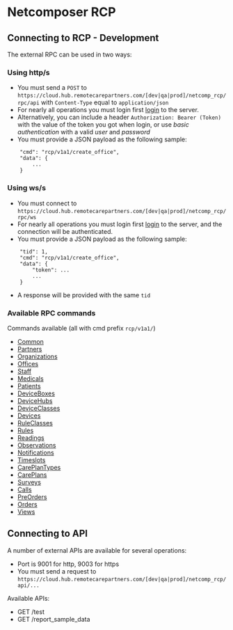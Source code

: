# Netcomposer RCP

## Connecting to RCP - Development

The external RPC can be used in two ways:

### Using http/s

* You must send a `POST` to `https://cloud.hub.remotecarepartners.com/[dev|qa|prod]/netcomp_rcp/rpc/api` with `Content-Type` equal to `application/json`
* For nearly all operations you must login first [login](doc/common.md#login) to the server.
* Alternatively, you can include a header `Authorization: Bearer (Token)` with the value of the token you got when login, or use _basic authentication_ with a valid _user_ and _password_ 
* You must provide a JSON payload as the following sample:
```
    "cmd": "rcp/v1a1/create_office",
    "data": {
        ...
    }
```


### Using ws/s

* You must connect to `https://cloud.hub.remotecarepartners.com/[dev|qa|prod]/netcomp_rcp/rpc/ws`
* For nearly all operations you must login first [login](doc/common.md#login) to the server, and the connection will be authenticated.
* You must provide a JSON payload as the following sample:
```
    "tid": 1,
    "cmd": "rcp/v1a1/create_office",
    "data": {
        "token": ...
        ...
    }
```
* A response will be provided with the same `tid`



### Available RPC commands

Commands available (all with cmd prefix `rcp/v1a1/`)

* [Common](doc/common.md)
* [Partners](doc/partners.md)
* [Organizations](doc/organizations.md)
* [Offices](doc/offices.md)
* [Staff](doc/staff.md)
* [Medicals](doc/medicals.md)
* [Patients](doc/patients.md)
* [DeviceBoxes](doc/deviceboxes.md)
* [DeviceHubs](doc/devicehubs.md)
* [DeviceClasses](doc/deviceclasses.md)
* [Devices](doc/devices.md)
* [RuleClasses](doc/ruleclasses.md)
* [Rules](doc/rules.md)
* [Readings](doc/readings.md)
* [Observations](doc/observations.md)
* [Notifications](doc/notifications.md)
* [Timeslots](doc/timeslots.md)
* [CarePlanTypes](doc/careplan_types.md)
* [CarePlans](doc/careplans.md)
* [Surveys](doc/surveys.md)
* [Calls](doc/calls.md)
* [PreOrders](doc/preorders.md)
* [Orders](doc/orders.md)
* [Views](doc/views.md)



## Connecting to API

A number of external APIs are available for several operations:

* Port is 9001 for http, 9003 for https
* You must send a request to `https://cloud.hub.remotecarepartners.com/[dev|qa|prod]/netcomp_rcp/api/...`

Available APIs:

* GET /test
* GET /report_sample_data
